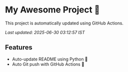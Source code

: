 # My Awesome Project 🚀

This project is automatically updated using GitHub Actions.

_Last updated: 2025-06-30 03:12:57 IST_

## Features
- Auto-update README using Python 🐍
- Auto Git push with GitHub Actions 🤖
